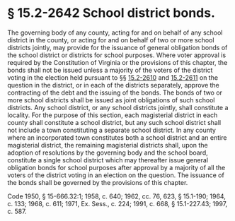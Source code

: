 # § 15.2-2642 School district bonds.

<p>The governing body of any county, acting for and on behalf of any school district in the county, or acting for and on behalf of two or more school districts jointly, may provide for the issuance of general obligation bonds of the school district or districts for school purposes. Where voter approval is required by the Constitution of Virginia or the provisions of this chapter, the bonds shall not be issued unless a majority of the voters of the district voting in the election held pursuant to §§ <a href='http://law.lis.virginia.gov/vacode/15.2-2610/'>15.2-2610</a> and <a href='http://law.lis.virginia.gov/vacode/15.2-2611/'>15.2-2611</a> on the question in the district, or in each of the districts separately, approve the contracting of the debt and the issuing of the bonds. The bonds of two or more school districts shall be issued as joint obligations of such school districts. Any school district, or any school districts jointly, shall constitute a locality. For the purpose of this section, each magisterial district in each county shall constitute a school district, but any such school district shall not include a town constituting a separate school district. In any county where an incorporated town constitutes both a school district and an entire magisterial district, the remaining magisterial districts shall, upon the adoption of resolutions by the governing body and the school board, constitute a single school district which may thereafter issue general obligation bonds for school purposes after approval by a majority of all the voters of the district voting in an election on the question. The issuance of the bonds shall be governed by the provisions of this chapter.</p><p>Code 1950, § 15-666.32:1; 1958, c. 640; 1962, cc. 76, 623, § 15.1-190; 1964, c. 133; 1968, c. 611; 1971, Ex. Sess., c. 224; 1991, c. 668, § 15.1-227.43; 1997, c. 587.</p>